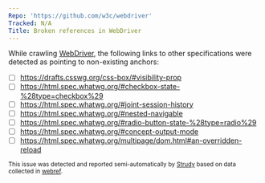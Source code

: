 ```yaml
---
Repo: 'https://github.com/w3c/webdriver'
Tracked: N/A
Title: Broken references in WebDriver
---
```


While crawling [WebDriver](https://w3c.github.io/webdriver/), the following links to other specifications were detected as pointing to non-existing anchors:
* [ ] https://drafts.csswg.org/css-box/#visibility-prop
* [ ] https://html.spec.whatwg.org/#checkbox-state-%28type=checkbox%29
* [ ] https://html.spec.whatwg.org/#joint-session-history
* [ ] https://html.spec.whatwg.org/#nested-navigable
* [ ] https://html.spec.whatwg.org/#radio-button-state-%28type=radio%29
* [ ] https://html.spec.whatwg.org/#concept-output-mode
* [ ] https://html.spec.whatwg.org/multipage/dom.html#an-overridden-reload

<sub>This issue was detected and reported semi-automatically by [Strudy](https://github.com/w3c/strudy/) based on data collected in [webref](https://github.com/w3c/webref/).</sub>
